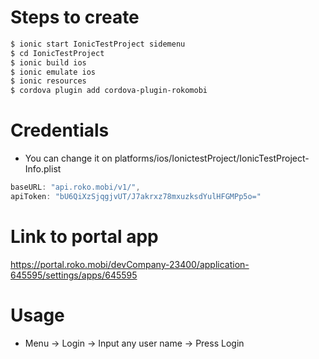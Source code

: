 

# Steps to create

```bash
$ ionic start IonicTestProject sidemenu
$ cd IonicTestProject
$ ionic build ios
$ ionic emulate ios
$ ionic resources
$ cordova plugin add cordova-plugin-rokomobi
```

# Credentials 

* You can change it on platforms/ios/IonictestProject/IonicTestProject-Info.plist

```javascript
baseURL: "api.roko.mobi/v1/",
apiToken: "bU6QiXzSjqgjvUT/J7akrxz78mxuzksdYulHFGMPp5o="
```

# Link to portal app

https://portal.roko.mobi/devCompany-23400/application-645595/settings/apps/645595


# Usage

* Menu -> Login -> Input any user name -> Press Login